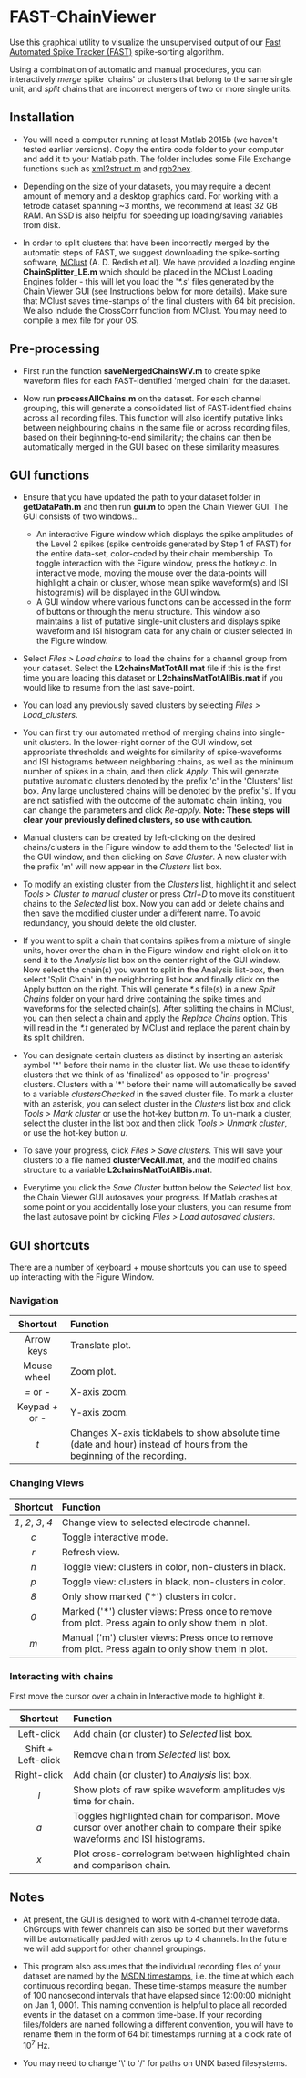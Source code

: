 # FAST-ChainViewer

Use this graphical utility to visualize the unsupervised output of our [Fast Automated Spike Tracker (FAST)](https://github.com/Olveczky-Lab/FAST) spike-sorting algorithm. 

Using a combination of automatic and manual procedures, you can interactively *merge* spike 'chains' or clusters that belong to the same single unit, and *split* chains that are incorrect mergers of two or more single units.


## Installation

- You will need a computer running at least Matlab 2015b (we haven't tested earlier versions). Copy the entire code folder to your computer and add it to your Matlab path. The folder includes some File Exchange functions such as [xml2struct.m](https://www.mathworks.com/matlabcentral/fileexchange/28518-xml2struct) and [rgb2hex](https://www.mathworks.com/matlabcentral/fileexchange/46289-rgb2hex-and-hex2rgb).

- Depending on the size of your datasets, you may require a decent amount of memory and a desktop graphics card. For working with a tetrode dataset spanning ~3 months, we recommend at least 32 GB RAM. An SSD is also helpful for speeding up loading/saving variables from disk.

- In order to split clusters that have been incorrectly merged by the automatic steps of FAST, we suggest downloading the spike-sorting software, [MClust](http://redishlab.neuroscience.umn.edu/MClust/MClust.html) (A. D. Redish et al). We have provided a loading engine **ChainSplitter_LE.m** which should be placed in the MClust Loading Engines folder - this will let you load the '*\*.s*' files generated by the Chain Viewer GUI (see Instructions below for more details). Make sure that MClust saves time-stamps of the final clusters with 64 bit precision.
We also include the CrossCorr function from MClust. You may need to compile a mex file for your OS.


## Pre-processing

- First run the function **saveMergedChainsWV.m** to create spike waveform files for each FAST-identified 'merged chain' for the dataset.

- Now run **processAllChains.m** on the dataset. For each channel grouping, this will generate a consolidated list of FAST-identified chains across all recording files. This function will also identify putative links between neighbouring chains in the same file or across recording files, based on their beginning-to-end similarity; the chains can then be automatically merged in the GUI based on these similarity measures.


## GUI functions

- Ensure that you have updated the path to your dataset folder in **getDataPath.m** and then run **gui.m** to open the Chain Viewer GUI. The GUI consists of two windows... 
	- An interactive Figure window which displays the spike amplitudes of the Level 2 spikes (spike centroids generated by Step 1 of FAST) for the entire data-set, color-coded by their chain membership. 
	To toggle interaction with the Figure window, press the hotkey *c*. In interactive mode, moving the mouse over the data-points will highlight a chain or cluster, whose mean spike waveform(s) and ISI histogram(s) will be displayed in the GUI window.
	- A GUI window where various functions can be accessed in the form of buttons or through the menu structure. This window also maintains a list of putative single-unit clusters and displays spike waveform and ISI histogram data for any chain or cluster selected in the Figure window.
	
- Select *Files > Load chains* to load the chains for a channel group from your dataset. Select the **L2chainsMatTotAll.mat** file if this is the first time you are loading this dataset or **L2chainsMatTotAllBis.mat** if you would like to resume from the last save-point.

- You can load any previously saved clusters by selecting *Files > Load_clusters*.
	
- You can first try our automated method of merging chains into single-unit clusters. In the lower-right corner of the GUI window, set appropriate thresholds and weights for similarity of spike-waveforms and ISI histograms between neighboring chains, as well as the minimum number of spikes in a chain, and then click *Apply*. This will generate putative automatic clusters denoted by the prefix 'c' in the 'Clusters' list box. Any large unclustered chains will be denoted by the prefix 's'. 
If you are not satisfied with the outcome of the automatic chain linking, you can change the parameters and click *Re-apply*. 
	**Note: These steps will clear your previously defined clusters, so use with caution.**

- Manual clusters can be created by left-clicking on the desired chains/clusters in the Figure window to add them to the 'Selected' list in the GUI window, and then clicking on *Save Cluster*. A new cluster with the prefix 'm' will now appear in the *Clusters* list box. 

- To modify an existing cluster from the *Clusters* list, highlight it and select *Tools > Cluster to manual cluster* or press *Ctrl+D* to move its constituent chains to the *Selected* list box. Now you can add or delete chains and then save the modified cluster under a different name. To avoid redundancy, you should delete the old cluster.

- If you want to split a chain that contains spikes from a mixture of single units, hover over the chain in the Figure window and right-click on it to send it to the *Analysis* list box on the center right of the GUI window. Now select the chain(s) you want to split in the Analysis list-box, then select 'Split Chain' in the neighboring list box and finally click on the Apply button on the right. This will generate *\*.s* file(s) in a new *Split Chains* folder on your hard drive containing the spike times and waveforms for the selected chain(s). After splitting the chains in MClust, you can then select a chain and apply the *Replace Chains* option. This will read in the *\*.t* generated by MClust and replace the parent chain by its split children. 

- You can designate certain clusters as distinct by inserting an asterisk symbol '\*' before their name in the cluster list. We use these to identify clusters that we think of as 'finalized' as opposed to 'in-progress' clusters. Clusters with a '\*' before their name will automatically be saved to a variable *clustersChecked* in the saved cluster file. To mark a cluster with an asterisk, you can select cluster in the *Clusters* list box and click *Tools > Mark cluster* or use the hot-key button *m*. To un-mark a cluster, select the cluster in the list box and then click *Tools > Unmark cluster*, or use the hot-key button *u*.

- To save your progress, click *Files > Save clusters*. This will save your clusters to a file named **clusterVecAll.mat**, and the modified chains structure to a variable **L2chainsMatTotAllBis.mat**.

- Everytime you click the *Save Cluster* button below the *Selected* list box, the Chain Viewer GUI autosaves your progress. If Matlab crashes at some point or you accidentally lose your clusters, you can resume from the last autosave point by clicking *Files > Load autosaved clusters*.

## GUI shortcuts
There are a number of keyboard + mouse shortcuts you can use to speed up interacting with the Figure Window.

### Navigation
Shortcut  			|  Function
:---: 				| :---
Arrow keys 			| Translate plot.
Mouse wheel 		| Zoom plot.
*=* or *-* 			| X-axis zoom.
Keypad *+* or *-* 	| Y-axis zoom.
*t*					| Changes X-axis ticklabels to show absolute time (date and hour) instead of hours from the beginning of the recording.


### Changing Views
Shortcut  			|  Function
:---: 				| :---
*1*, *2*, *3*, *4*	| Change view to selected electrode channel.
*c* 				| Toggle interactive mode.
*r*					| Refresh view.
*n*					| Toggle view: clusters in color, non-clusters in black.
*p*					| Toggle view: clusters in black, non-clusters in color.
*8*					| Only show marked ('\*') clusters in color.
*0*					| Marked ('\*') cluster views: Press once to remove from plot. Press again to only show them in plot.
*m*					| Manual ('m') cluster views: Press once to remove from plot. Press again to only show them in plot.

### Interacting with chains
First move the cursor over a chain in Interactive mode to highlight it.

Shortcut  			|  Function
:---: 				| :---
Left-click			| Add chain (or cluster) to *Selected* list box.
Shift + Left-click	| Remove chain from *Selected* list box.
Right-click			| Add chain (or cluster) to *Analysis* list box.
*l*					| Show plots of raw spike waveform amplitudes v/s time for chain.
*a*					| Toggles highlighted chain for comparison. Move cursor over another chain to compare their spike waveforms and ISI histograms.
*x*					| Plot cross-correlogram between highlighted chain and comparison chain.

## Notes

- At present, the GUI is designed to work with 4-channel tetrode data. ChGroups with fewer channels can also be sorted but their waveforms will be automatically padded with zeros up to 4 channels. In the future we will add support for other channel groupings.

- This program also assumes that the individual recording files of your dataset are named by the [MSDN timestamps](https://msdn.microsoft.com/en-us/library/system.datetime.ticks(v=vs.110).aspx), i.e. the time at which each continuous recording began. These time-stamps measure the number of 100 nanosecond intervals that have elapsed since 12:00:00 midnight on Jan 1, 0001. This naming convention is helpful to place all recorded events in the dataset on a common time-base. If your recording files/folders are named following a different convention, you will have to rename them in the form of 64 bit timestamps running at a clock rate of 10<sup>7</sup> Hz.

- You may need to change '\\' to '/' for paths on UNIX based filesystems. 
